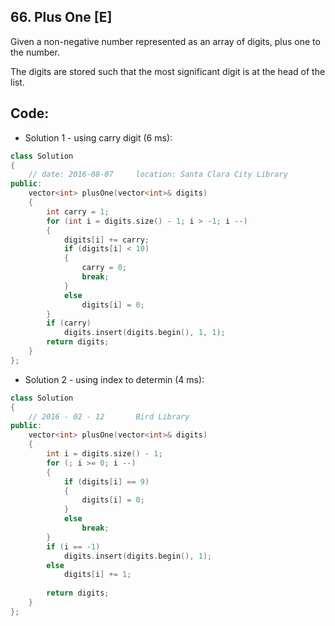 ## 66. Plus One [E]
Given a non-negative number represented as an array of digits, plus one to the number.

The digits are stored such that the most significant digit is at the head of the list.

## Code:
- Solution 1 - using carry digit (6 ms):
```c++
class Solution 
{
    // date: 2016-08-07     location: Santa Clara City Library
public:
    vector<int> plusOne(vector<int>& digits) 
    {
        int carry = 1;
        for (int i = digits.size() - 1; i > -1; i --)
        {
            digits[i] += carry;
            if (digits[i] < 10)
            {
                carry = 0;
                break;
            }
            else
                digits[i] = 0;
        }
        if (carry)
            digits.insert(digits.begin(), 1, 1);
        return digits;
    }
};
```

- Solution 2 - using index to determin (4 ms):
```c++
class Solution 
{
    // 2016 - 02 - 12       Bird Library
public:
    vector<int> plusOne(vector<int>& digits) 
    {
        int i = digits.size() - 1;
        for (; i >= 0; i --)
        {
            if (digits[i] == 9)
            {
                digits[i] = 0;
            }
            else
                break;
        }
        if (i == -1)
            digits.insert(digits.begin(), 1);
        else
            digits[i] += 1;
            
        return digits;
    }
};
```
